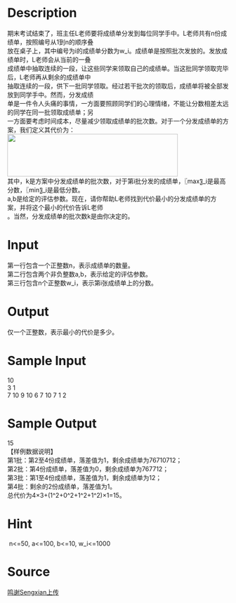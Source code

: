 
# Description

<div class="content"><div>期末考试结束了，班主任L老师要将成绩单分发到每位同学手中。L老师共有n份成绩单，按照编号从1到n的顺序叠</div>
<div>放在桌子上，其中编号为i的成绩单分数为w_i。成绩单是按照批次发放的。发放成绩单时，L老师会从当前的一叠</div>
<div>成绩单中抽取连续的一段，让这些同学来领取自己的成绩单。当这批同学领取完毕后，L老师再从剩余的成绩单中</div>
<div>抽取连续的一段，供下一批同学领取。经过若干批次的领取后，成绩单将被全部发放到同学手中。然而，分发成绩</div>
<div>单是一件令人头痛的事情，一方面要照顾同学们的心理情绪，不能让分数相差太远的同学在同一批领取成绩单；另</div>
<div>一方面要考虑时间成本，尽量减少领取成绩单的批次数。对于一个分发成绩单的方案，我们定义其代价为：</div>
<div><img src="source/bzoj/4897/img/aHR0cHM6Ly9seWRzeS5jb20vSnVkZ2VPbmxpbmUvdXBsb2FkLzIwMTcwNS92djEoMSkuanBn.jpg" width="388" height="97" alt=""/></div>
<div>其中，k是方案中分发成绩单的批次数，对于第i批分发的成绩单，〖max〗_i是最高分数，〖min〗_i是最低分数。</div>
<div>a,b是给定的评估参数。现在，请你帮助L老师找到代价最小的分发成绩单的方案，并将这个最小的代价告诉L老师</div>
<div>。当然，分发成绩单的批次数k是由你决定的。</div>
<p></p></div>

# Input

<div class="content"><div>第一行包含一个正整数n，表示成绩单的数量。</div>
<div>第二行包含两个非负整数a,b，表示给定的评估参数。</div>
<div>第三行包含n个正整数w_i，表示第i张成绩单上的分数。</div>
<p></p></div>

# Output

<div class="content"><div>仅一个正整数，表示最小的代价是多少。</div>
<p></p></div>

# Sample Input

<div class="content"><span class="sampledata">10<br/>
3 1<br/>
7 10 9 10 6 7 10 7 1 2</span></div>

# Sample Output

<div class="content"><span class="sampledata">15<br/>
【样例数据说明】<br/>
第1批：第2至4份成绩单，落差值为1，剩余成绩单为76710712；<br/>
第2批：第4份成绩单，落差值为0，剩余成绩单为767712；<br/>
第3批：第1至4份成绩单，落差值为1，剩余成绩单为12；<br/>
第4批：剩余的2份成绩单，落差值为1。<br/>
总代价为4×3+(1^2+0^2+1^2+1^2)×1=15。<br/>
</span></div>

# Hint

<div class="content"><p></p><p> n&lt;=50, a&lt;=100, b&lt;=10, w_i&lt;=1000</p><p></p></div>

# Source

<div class="content"><p><a href="problemset.php?search=鸣谢Sengxian上传">鸣谢Sengxian上传</a></p></div>


